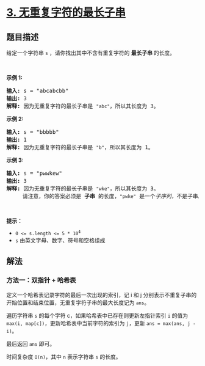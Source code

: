 # [3. 无重复字符的最长子串](https://leetcode.cn/problems/longest-substring-without-repeating-characters)


## 题目描述

<!-- 这里写题目描述 -->

<p>给定一个字符串 <code>s</code> ，请你找出其中不含有重复字符的&nbsp;<strong>最长子串&nbsp;</strong>的长度。</p>

<p>&nbsp;</p>

<p><strong>示例&nbsp;1:</strong></p>

<pre>
<strong>输入: </strong>s = "abcabcbb"
<strong>输出: </strong>3 
<strong>解释:</strong> 因为无重复字符的最长子串是 <code>"abc"</code>，所以其长度为 3。
</pre>

<p><strong>示例 2:</strong></p>

<pre>
<strong>输入: </strong>s = "bbbbb"
<strong>输出: </strong>1
<strong>解释: </strong>因为无重复字符的最长子串是 <code>"b"</code>，所以其长度为 1。
</pre>

<p><strong>示例 3:</strong></p>

<pre>
<strong>输入: </strong>s = "pwwkew"
<strong>输出: </strong>3
<strong>解释: </strong>因为无重复字符的最长子串是&nbsp;<code>"wke"</code>，所以其长度为 3。
&nbsp;    请注意，你的答案必须是 <strong>子串 </strong>的长度，<code>"pwke"</code>&nbsp;是一个<em>子序列，</em>不是子串。
</pre>

<p>&nbsp;</p>

<p><strong>提示：</strong></p>

<ul>
	<li><code>0 &lt;= s.length &lt;= 5 * 10<sup>4</sup></code></li>
	<li><code>s</code>&nbsp;由英文字母、数字、符号和空格组成</li>
</ul>

## 解法

<!-- 这里可写通用的实现逻辑 -->


### 方法一：双指针 + 哈希表

定义一个哈希表记录字符的最后一次出现的索引，记 i 和 j 分别表示不重复子串的开始位置和结束位置，无重复字符子串的最大长度记为 `ans`。

遍历字符串 `s` 的每个字符 c，如果哈希表中已存在则更新左指针索引 `i` 的值为 `max(i, map[c])`，更新哈希表中当前字符的索引为 `j`，更新 `ans = max(ans, j - i)`。

最后返回 `ans` 即可。

时间复杂度 `O(n)`，其中 `n` 表示字符串 `s` 的长度。
